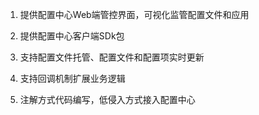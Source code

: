 
1. 提供配置中心Web端管控界面，可视化监管配置文件和应用

2. 提供配置中心客户端SDk包

3. 支持配置文件托管、配置文件和配置项实时更新

4. 支持回调机制扩展业务逻辑

5. 注解方式代码编写，低侵入方式接入配置中心
